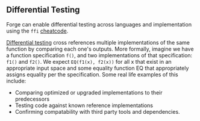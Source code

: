 ## Differential Testing

Forge can enable differential testing across languages and implementation using the `ffi` [cheatcode](../cheatcodes/ffi.md).

[Differential testing](https://en.wikipedia.org/wiki/Differential_testing) cross references multiple implementations of the same function by comparing each one's outputs. More formally, imagine we have a function specification `f()`, and two implementations of that specification: `f1()` and `f2()`. We expect `EQ(f1(x), f2(x))` for all x that exist in an appropriate input space and some equality function EQ that appropriately assigns equality per the specification. Some real life examples of this include:
* Comparing optimized or upgraded implementations to their predecessors
* Testing code against known reference implementations
* Confirming compatability with third party tools and dependencies.




